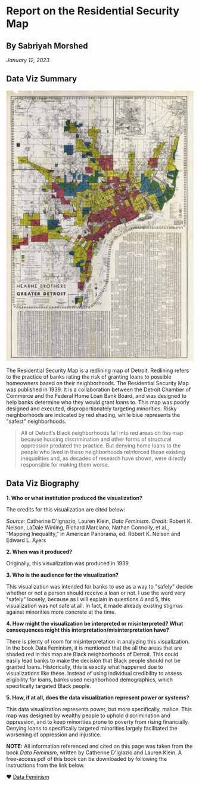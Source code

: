 # Report on the Residential Security Map
## By Sabriyah Morshed
*January 12, 2023*

## Data Viz Summary
![](map.png)

The Residential Security Map is a redlining map of Detroit. Redlining refers to the practice of banks rating the risk of granting loans to possible homeowners based on their neighborhoods. The Residential Security Map was published in 1939. It is a collaboration between the Detroit Chamber of Commerce and the Federal Home Loan Bank Board, and was designed to help banks determine who they would grant loans to. This map was poorly designed and executed, disproportionately targeting minorities. Risky neighborhoods are indicated by red shading, while blue represents the "safest" neighborhoods. 
> All of Detroit’s Black neighborhoods fall into red areas on this map because housing discrimination and other forms of structural oppression predated the practice. But
denying home loans to the people who lived in these neighborhoods reinforced those
existing inequalities and, as decades of research have shown, were directly responsible
for making them worse.

## Data Viz Biography
**1. Who or what institution produced the visualization?**

The credits for this visualization are cited below:

*Source:* Catherine D'Ignazio, Lauren Klein, *Data Feminism*. 
*Credit:*  Robert K. Nelson, LaDale Winling, Richard Marciano, Nathan Connolly, et al., “Mapping Inequality,” in American Panorama, ed. Robert K. Nelson and Edward L. Ayers

**2. When was it produced?**

Originally, this visualization was produced in 1939.

**3. Who is the audience for the visualization?**

This visualization was intended for banks to use as a way to "safely" decide whether or not a person should receive a loan or not. I use the word very "safely" loosely, because as I will explain in questions 4 and 5, this visualization was not safe at all. In fact, it made already existing stigmas against minorities more concrete at the time.

**4. How might the visualization be interpreted or misinterpreted? What consequences might this interpretation/misinterpretation have?**

There is plenty of room for misinterpretation in analyzing this visualization. In the book Data Feminism, it is mentioned that the all the areas that are shaded red in this map are Black neighborhoods of Detroit. This could easily lead banks to make the decision that Black people should not be granted loans. Historically, this is exactly what happened due to visualizations like these. Instead of using individual credibility to assess eligibility for loans, banks used neighborhood demographics, which specifically targeted Black people.

**5. How, if at all, does the data visualization represent power or systems?**

This data visualization represents power, but more specifically, malice. This map was designed by wealthy people to uphold discrimination and oppression, and to keep minorities prone to poverty from rising financially. Denying loans to specifically targeted minorities largely facilitated the worsening of oppression and injustice.

**NOTE:** All information referenced and cited on this page was taken from the book *Data Feminism*, written by Catherine D'Iglazio and Lauren Klein. A free-access pdf of this book can be downloaded by following the instructions from the link below.

:heart: [Data Feminism](https://direct.mit.edu/books/book/4660/Data-Feminism)